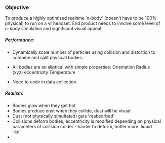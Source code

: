 ### Objective 

To produce a highly optimised realitme 'n-body' (doesn't have to be 100% physical) to run on a vr headset. End product needs to involve some level of n-body simulation and significant visual appeal


##### Performance:
- Dynamically scale number of particles using collision and distortion to combine and split physical bodies.
- All bodies are an eliptical with simple properties: 
Orientation
Radius
(xyz) eccentricity
Temperature

- Need to code in data collection



##### Realism:

- Bodies glow when they get hot
- Bodies produce dust when they collide, dust will be visual.
- Dust (not physically simultated) gets 'reabsorbed'
- Collisions deform bodies, eccentricity is modified depending on physical parameters of collision colder - harder to deform, hotter more 'liquid like'
- 